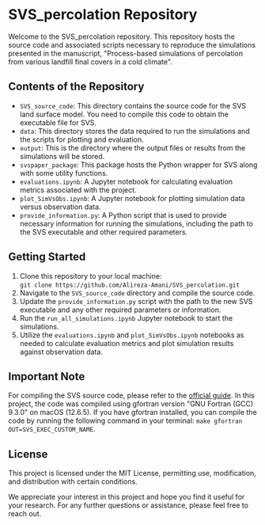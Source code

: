# SVS_percolation Repository

Welcome to the SVS_percolation repository. This repository hosts the source code and associated scripts necessary to reproduce the simulations presented in the manuscript, "Process-based simulations of percolation from various landfill final covers in a cold climate".

## Contents of the Repository

- `SVS_source_code`: This directory contains the source code for the SVS land surface model. You need to compile this code to obtain the executable file for SVS.
- `data`: This directory stores the data required to run the simulations and the scripts for plotting and evaluation.
- `output`: This is the directory where the output files or results from the simulations will be stored.
- `svspaper_package`: This package hosts the Python wrapper for SVS along with some utility functions.
- `evaluations.ipynb`: A Jupyter notebook for calculating evaluation metrics associated with the project.
- `plot_SimVsObs.ipynb`: A Jupyter notebook for plotting simulation data versus observation data.
- `provide_information.py`: A Python script that is used to provide necessary information for running the simulations, including the path to the SVS executable and other required parameters.

## Getting Started

1. Clone this repository to your local machine:<br> ```git clone https://github.com/Alireza-Amani/SVS_percolation.git```
3. Navigate to the `SVS_source_code` directory and compile the source code.
4. Update the `provide_information.py` script with the path to the new SVS executable and any other required parameters or information.
5. Run the `run_all_simulations.ipynb` Jupyter notebook to start the simulations.
6. Utilize the `evaluations.ipynb` and `plot_SimVsObs.ipynb` notebooks as needed to calculate evaluation metrics and plot simulation results against observation data.

## Important Note

For compiling the SVS source code, please refer to the [official guide](https://wiki.usask.ca/pages/viewpage.action?pageId=1885438549). In this project, the code was compiled using gfortran version "GNU Fortran (GCC) 9.3.0" on macOS (12.6.5). If you have gfortran installed, you can compile the code by running the following command in your terminal: `make gfortran OUT=SVS_EXEC_CUSTOM_NAME`.

## License

This project is licensed under the MIT License, permitting use, modification, and distribution with certain conditions.

We appreciate your interest in this project and hope you find it useful for your research. For any further questions or assistance, please feel free to reach out.

